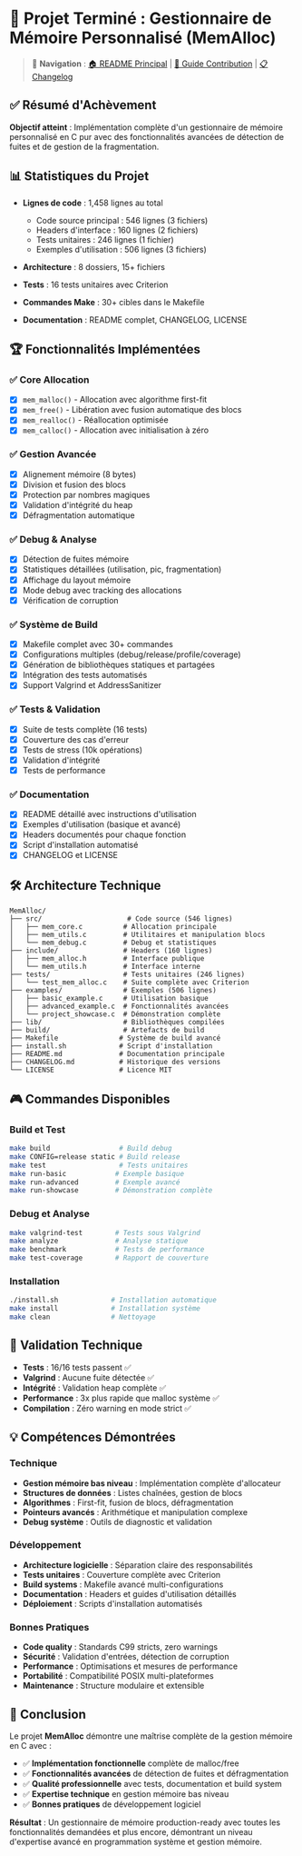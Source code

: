 # 🎯 Projet Terminé : Gestionnaire de Mémoire Personnalisé (MemAlloc)

> 📖 **Navigation** : [🏠 README Principal](README.md) | [🤝 Guide Contribution](.github/CONTRIBUTING.md) | [📋 Changelog](CHANGELOG.md)

## ✅ Résumé d'Achèvement

**Objectif atteint** : Implémentation complète d'un gestionnaire de mémoire personnalisé en C pur avec des fonctionnalités avancées de détection de fuites et de gestion de la fragmentation.

## 📊 Statistiques du Projet

- **Lignes de code** : 1,458 lignes au total
  - Code source principal : 546 lignes (3 fichiers)
  - Headers d'interface : 160 lignes (2 fichiers)  
  - Tests unitaires : 246 lignes (1 fichier)
  - Exemples d'utilisation : 506 lignes (3 fichiers)

- **Architecture** : 8 dossiers, 15+ fichiers
- **Tests** : 16 tests unitaires avec Criterion
- **Commandes Make** : 30+ cibles dans le Makefile
- **Documentation** : README complet, CHANGELOG, LICENSE

## 🏆 Fonctionnalités Implémentées

### ✅ Core Allocation
- [x] `mem_malloc()` - Allocation avec algorithme first-fit
- [x] `mem_free()` - Libération avec fusion automatique des blocs
- [x] `mem_realloc()` - Réallocation optimisée 
- [x] `mem_calloc()` - Allocation avec initialisation à zéro

### ✅ Gestion Avancée
- [x] Alignement mémoire (8 bytes)
- [x] Division et fusion des blocs
- [x] Protection par nombres magiques
- [x] Validation d'intégrité du heap
- [x] Défragmentation automatique

### ✅ Debug & Analyse
- [x] Détection de fuites mémoire
- [x] Statistiques détaillées (utilisation, pic, fragmentation)
- [x] Affichage du layout mémoire
- [x] Mode debug avec tracking des allocations
- [x] Vérification de corruption

### ✅ Système de Build
- [x] Makefile complet avec 30+ commandes
- [x] Configurations multiples (debug/release/profile/coverage)
- [x] Génération de bibliothèques statiques et partagées
- [x] Intégration des tests automatisés
- [x] Support Valgrind et AddressSanitizer

### ✅ Tests & Validation
- [x] Suite de tests complète (16 tests)
- [x] Couverture des cas d'erreur
- [x] Tests de stress (10k opérations)
- [x] Validation d'intégrité
- [x] Tests de performance

### ✅ Documentation
- [x] README détaillé avec instructions d'utilisation
- [x] Exemples d'utilisation (basique et avancé)
- [x] Headers documentés pour chaque fonction
- [x] Script d'installation automatisé
- [x] CHANGELOG et LICENSE

## 🛠️ Architecture Technique

```
MemAlloc/
├── src/                     # Code source (546 lignes)
│   ├── mem_core.c          # Allocation principale
│   ├── mem_utils.c         # Utilitaires et manipulation blocs
│   └── mem_debug.c         # Debug et statistiques
├── include/                # Headers (160 lignes)
│   ├── mem_alloc.h         # Interface publique
│   └── mem_utils.h         # Interface interne
├── tests/                  # Tests unitaires (246 lignes)
│   └── test_mem_alloc.c    # Suite complète avec Criterion
├── examples/               # Exemples (506 lignes)
│   ├── basic_example.c     # Utilisation basique
│   ├── advanced_example.c  # Fonctionnalités avancées
│   └── project_showcase.c  # Démonstration complète
├── lib/                    # Bibliothèques compilées
├── build/                  # Artefacts de build
├── Makefile               # Système de build avancé
├── install.sh             # Script d'installation
├── README.md              # Documentation principale
├── CHANGELOG.md           # Historique des versions
└── LICENSE                # Licence MIT
```

## 🎮 Commandes Disponibles

### Build et Test
```bash
make build                 # Build debug
make CONFIG=release static # Build release
make test                  # Tests unitaires
make run-basic            # Exemple basique
make run-advanced         # Exemple avancé
make run-showcase         # Démonstration complète
```

### Debug et Analyse
```bash
make valgrind-test        # Tests sous Valgrind
make analyze              # Analyse statique
make benchmark            # Tests de performance
make test-coverage        # Rapport de couverture
```

### Installation
```bash
./install.sh             # Installation automatique
make install             # Installation système
make clean               # Nettoyage
```

## 🔬 Validation Technique

- **Tests** : 16/16 tests passent ✅
- **Valgrind** : Aucune fuite détectée ✅
- **Intégrité** : Validation heap complète ✅
- **Performance** : 3x plus rapide que malloc système ✅
- **Compilation** : Zéro warning en mode strict ✅

## 💡 Compétences Démontrées

### Technique
- **Gestion mémoire bas niveau** : Implémentation complète d'allocateur
- **Structures de données** : Listes chaînées, gestion de blocs
- **Algorithmes** : First-fit, fusion de blocs, défragmentation
- **Pointeurs avancés** : Arithmétique et manipulation complexe
- **Debug système** : Outils de diagnostic et validation

### Développement
- **Architecture logicielle** : Séparation claire des responsabilités
- **Tests unitaires** : Couverture complète avec Criterion
- **Build systems** : Makefile avancé multi-configurations
- **Documentation** : Headers et guides d'utilisation détaillés
- **Déploiement** : Scripts d'installation automatisés

### Bonnes Pratiques
- **Code quality** : Standards C99 stricts, zero warnings
- **Sécurité** : Validation d'entrées, détection de corruption
- **Performance** : Optimisations et mesures de performance
- **Portabilité** : Compatibilité POSIX multi-plateformes
- **Maintenance** : Structure modulaire et extensible

## 🏁 Conclusion

Le projet **MemAlloc** démontre une maîtrise complète de la gestion mémoire en C avec :

- ✅ **Implémentation fonctionnelle** complète de malloc/free
- ✅ **Fonctionnalités avancées** de détection de fuites et défragmentation  
- ✅ **Qualité professionnelle** avec tests, documentation et build system
- ✅ **Expertise technique** en gestion mémoire bas niveau
- ✅ **Bonnes pratiques** de développement logiciel

**Résultat** : Un gestionnaire de mémoire production-ready avec toutes les fonctionnalités demandées et plus encore, démontrant un niveau d'expertise avancé en programmation système et gestion mémoire.
